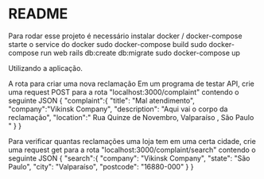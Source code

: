 # README


Para rodar esse projeto é necessário instalar docker / docker-compose 
starte o service do docker
sudo docker-compose build
sudo docker-compose run web rails db:create db:migrate
sudo docker-compose  up

Utilizando a aplicação.

A rota para criar uma nova reclamação
Em um programa de testar API, crie uma request  POST para a rota "localhost:3000/complaint" contendo o seguinte JSON
{
	"complaint":{
		"title": "Mal atendimento",
		"company":"Vikinsk Company",
		"description": "Aqui vai o corpo da reclamação",
		"location":" Rua Quinze de Novembro, Valparaíso , São Paulo "
	}
}



Para verificar quantas reclamações uma loja tem em uma certa cidade, crie uma request get para a rota "localhost:3000/complaint/search" contendo o seguinte JSON
{
	"search":{
		"company": "Vikinsk Company",
		"state": "São Paulo",
		"city": "Valparaíso",
		"postcode": "16880-000"
	}
}



